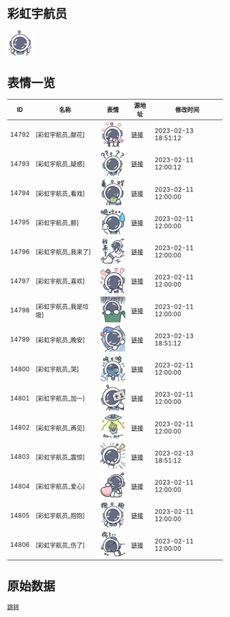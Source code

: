 # 彩虹宇航员

<img src="./cover.png" height="60" alt="cover" />

# 表情一览

|ID|名称|表情|源地址|修改时间|
|----|----|----|----|----|
|14792|[彩虹宇航员_献花]|<img src="./pic/014792_%5B彩虹宇航员_献花%5D.png" height="60" alt="献花"/>|[链接](https://i0.hdslb.com/bfs/garb/06b7be29dd2efdddff08dda693a72213a9749d4f.png)|2023-02-13 18:51:12|
|14793|[彩虹宇航员_疑惑]|<img src="./pic/014793_%5B彩虹宇航员_疑惑%5D.png" height="60" alt="疑惑"/>|[链接](https://i0.hdslb.com/bfs/garb/16ea6d3a91f52021ab1240111c2129a863f7e310.png)|2023-02-11 12:00:12|
|14794|[彩虹宇航员_看戏]|<img src="./pic/014794_%5B彩虹宇航员_看戏%5D.png" height="60" alt="看戏"/>|[链接](https://i0.hdslb.com/bfs/garb/b2cc2aa8e93d943b0fe8bf37a20a08be73e4da45.png)|2023-02-11 12:00:00|
|14795|[彩虹宇航员_额]|<img src="./pic/014795_%5B彩虹宇航员_额%5D.png" height="60" alt="额"/>|[链接](https://i0.hdslb.com/bfs/garb/92f1dfdc12b7e72ee7605f92c06517f665330dde.png)|2023-02-11 12:00:00|
|14796|[彩虹宇航员_我来了]|<img src="./pic/014796_%5B彩虹宇航员_我来了%5D.png" height="60" alt="我来了"/>|[链接](https://i0.hdslb.com/bfs/garb/d92b2f2240d98f9a8ed2bca85f324520c0ad01cf.png)|2023-02-11 12:00:00|
|14797|[彩虹宇航员_喜欢]|<img src="./pic/014797_%5B彩虹宇航员_喜欢%5D.png" height="60" alt="喜欢"/>|[链接](https://i0.hdslb.com/bfs/garb/e31f72183672e6fa1a4b409acd02d2f4c9c7d3ab.png)|2023-02-11 12:00:00|
|14798|[彩虹宇航员_我是垃圾]|<img src="./pic/014798_%5B彩虹宇航员_我是垃圾%5D.png" height="60" alt="我是垃圾"/>|[链接](https://i0.hdslb.com/bfs/garb/0de9728581d9dc404c5547515df882400708dc37.png)|2023-02-11 12:00:00|
|14799|[彩虹宇航员_晚安]|<img src="./pic/014799_%5B彩虹宇航员_晚安%5D.png" height="60" alt="晚安"/>|[链接](https://i0.hdslb.com/bfs/garb/f25dcf460e43e2651f6ddbc1d92ef7a94b668407.png)|2023-02-13 18:51:12|
|14800|[彩虹宇航员_哭]|<img src="./pic/014800_%5B彩虹宇航员_哭%5D.png" height="60" alt="哭"/>|[链接](https://i0.hdslb.com/bfs/garb/9062deb0347147f97060137d32444a1a263b3e93.png)|2023-02-11 12:00:00|
|14801|[彩虹宇航员_加一]|<img src="./pic/014801_%5B彩虹宇航员_加一%5D.png" height="60" alt="加一"/>|[链接](https://i0.hdslb.com/bfs/garb/5f1d5d9ca89a4d025ed7b498d9390a76bfdf45b7.png)|2023-02-11 12:00:00|
|14802|[彩虹宇航员_再见]|<img src="./pic/014802_%5B彩虹宇航员_再见%5D.png" height="60" alt="再见"/>|[链接](https://i0.hdslb.com/bfs/garb/f4cd19ab8069029dcf0728948642d6efa1009457.png)|2023-02-11 12:00:00|
|14803|[彩虹宇航员_震惊]|<img src="./pic/014803_%5B彩虹宇航员_震惊%5D.png" height="60" alt="震惊"/>|[链接](https://i0.hdslb.com/bfs/garb/83d8705f33ffc308cba88c6e9e79bc6f05e2f7de.png)|2023-02-13 18:51:12|
|14804|[彩虹宇航员_爱心]|<img src="./pic/014804_%5B彩虹宇航员_爱心%5D.png" height="60" alt="爱心"/>|[链接](https://i0.hdslb.com/bfs/garb/343e58a6aef8ceb243ccb137e31f5f0caaf56d6e.png)|2023-02-11 12:00:00|
|14805|[彩虹宇航员_抱抱]|<img src="./pic/014805_%5B彩虹宇航员_抱抱%5D.png" height="60" alt="抱抱"/>|[链接](https://i0.hdslb.com/bfs/garb/b4a3112ac0bdb375868f7c8797c33f2e60a2c53d.png)|2023-02-11 12:00:00|
|14806|[彩虹宇航员_伤了]|<img src="./pic/014806_%5B彩虹宇航员_伤了%5D.png" height="60" alt="伤了"/>|[链接](https://i0.hdslb.com/bfs/garb/4a3ed9f76cc4c120332cb39897953764b8e2f1b7.png)|2023-02-11 12:00:00|

# 原始数据

[跳转](./raw.json)

